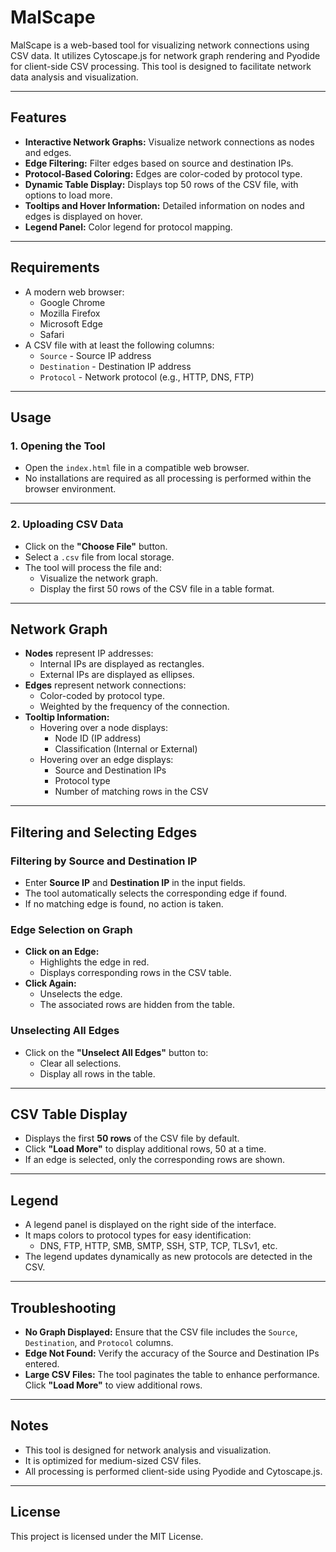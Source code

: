 # MalScape

MalScape is a web-based tool for visualizing network connections using CSV data. It utilizes Cytoscape.js for network graph rendering and Pyodide for client-side CSV processing. This tool is designed to facilitate network data analysis and visualization.

---

## Features

- **Interactive Network Graphs:** Visualize network connections as nodes and edges.
- **Edge Filtering:** Filter edges based on source and destination IPs.
- **Protocol-Based Coloring:** Edges are color-coded by protocol type.
- **Dynamic Table Display:** Displays top 50 rows of the CSV file, with options to load more.
- **Tooltips and Hover Information:** Detailed information on nodes and edges is displayed on hover.
- **Legend Panel:** Color legend for protocol mapping.

---

## Requirements

- A modern web browser:
  - Google Chrome
  - Mozilla Firefox
  - Microsoft Edge
  - Safari
- A CSV file with at least the following columns:
  - `Source` - Source IP address
  - `Destination` - Destination IP address
  - `Protocol` - Network protocol (e.g., HTTP, DNS, FTP)

---

## Usage

### 1. Opening the Tool
- Open the `index.html` file in a compatible web browser.
- No installations are required as all processing is performed within the browser environment.

---

### 2. Uploading CSV Data
- Click on the **"Choose File"** button.
- Select a `.csv` file from local storage.
- The tool will process the file and:
  - Visualize the network graph.
  - Display the first 50 rows of the CSV file in a table format.

---

## Network Graph

- **Nodes** represent IP addresses:
  - Internal IPs are displayed as rectangles.
  - External IPs are displayed as ellipses.
- **Edges** represent network connections:
  - Color-coded by protocol type.
  - Weighted by the frequency of the connection.
- **Tooltip Information:**
  - Hovering over a node displays:
    - Node ID (IP address)
    - Classification (Internal or External)
  - Hovering over an edge displays:
    - Source and Destination IPs
    - Protocol type
    - Number of matching rows in the CSV

---

## Filtering and Selecting Edges

### Filtering by Source and Destination IP
- Enter **Source IP** and **Destination IP** in the input fields.
- The tool automatically selects the corresponding edge if found.
- If no matching edge is found, no action is taken.

### Edge Selection on Graph
- **Click on an Edge:** 
  - Highlights the edge in red.
  - Displays corresponding rows in the CSV table.
- **Click Again:** 
  - Unselects the edge.
  - The associated rows are hidden from the table.

### Unselecting All Edges
- Click on the **"Unselect All Edges"** button to:
  - Clear all selections.
  - Display all rows in the table.

---

## CSV Table Display

- Displays the first **50 rows** of the CSV file by default.
- Click **"Load More"** to display additional rows, 50 at a time.
- If an edge is selected, only the corresponding rows are shown.

---

## Legend

- A legend panel is displayed on the right side of the interface.
- It maps colors to protocol types for easy identification:
  - DNS, FTP, HTTP, SMB, SMTP, SSH, STP, TCP, TLSv1, etc.
- The legend updates dynamically as new protocols are detected in the CSV.

---

## Troubleshooting

- **No Graph Displayed:** Ensure that the CSV file includes the `Source`, `Destination`, and `Protocol` columns.
- **Edge Not Found:** Verify the accuracy of the Source and Destination IPs entered.
- **Large CSV Files:** The tool paginates the table to enhance performance. Click **"Load More"** to view additional rows.

---

## Notes

- This tool is designed for network analysis and visualization.
- It is optimized for medium-sized CSV files.
- All processing is performed client-side using Pyodide and Cytoscape.js.

---

## License

This project is licensed under the MIT License.
